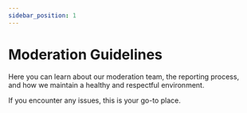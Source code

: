 ```yaml
---
sidebar_position: 1
---
```


# Moderation Guidelines

Here you can learn about our moderation team, the reporting process,  
and how we maintain a healthy and respectful environment.

If you encounter any issues, this is your go-to place.
